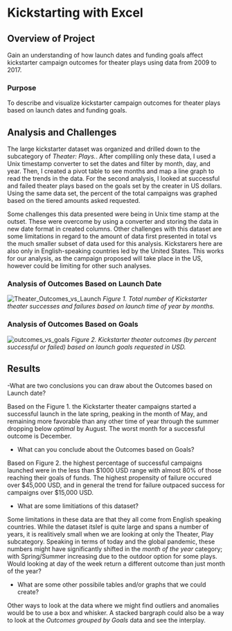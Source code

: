 # Kickstarting with Excel
## Overview of Project
Gain an understanding of how launch dates and funding goals affect kickstarter campaign outcomes for theater plays using data from 2009 to 2017. 

### Purpose
To describe and visualize kickstarter campaign outcomes for theater plays based on launch dates and funding goals.

## Analysis and Challenges
The large kickstarter dataset was organized and drilled down to the subcategory of *Theater: Plays.*.  After compliling only these data, I used a Unix timestamp converter to set the dates and filter by month, day, and year.  Then, I created a pivot table to see months and map a line graph to read the trends in the data.  For the second analysis, I looked at successful and failed theater plays based on the goals set by the creater in US dollars.  Using the same data set, the percent of the total campaigns was graphed based on the tiered amounts asked requested.  

Some challenges this data presented were being in Unix time stamp at the outset.  These were overcome by using a converter and storing the data in new date format in created columns.  Other challenges with this dataset are some limitations in regard to the amount of data first presented in total vs the much smaller subset of data used for this analysis.  Kickstarers here are also only in English-speaking countries led by the United States.  This works for our analysis, as the campaign proposed will take place in the US, however could be limiting for other such analyses.

### Analysis of Outcomes Based on Launch Date
![Theater_Outcomes_vs_Launch](https://user-images.githubusercontent.com/102183530/162502496-dde18556-e813-434d-a00e-8d85c32c114c.png)
*Figure 1. Total number of Kickstarter theater successes and failures based on launch time of year by months.*

### Analysis of Outcomes Based on Goals
![outcomes_vs_goals](https://user-images.githubusercontent.com/102183530/162502639-46856431-f9c3-4936-b98f-0c126025e2cd.png)
*Figure 2. Kickstarter theater outcomes (by percent successful or failed) based on launch goals requested in USD.*

## Results

-What are two conclusions you can draw about the Outcomes based on Launch date?

Based on the Figure 1. the Kickstarter theater campaigns started a successful launch in the late spring, peaking in the month of May, and remaining more favorable than any other time of year through the summer dropping below *optimal* by August.  The worst month for a successful outcome is December.

- What can you conclude about the Outcomes based on Goals?

Based on Figure 2. the highest percentage of successful campaigns launched were in the less than $1000 USD range with almost 80% of those reaching their goals of funds.  The highest propensity of failure occured over $45,000 USD, and in general the trend for failure outpaced success for campaigns over $15,000 USD.

- What are some limitiations of this dataset?

 Some limitations in these data are that they all come from English speaking countries.  While the dataset itslef is quite large and spans a number of years, it is realitively small when we are looking at only the Theater, Play subcategory.  Speaking in terms of today and the global pandemic, these numbers might have significantly shifted in the *month of the year* category; with Spring/Summer increasing due to the outdoor option for some plays.  Would looking at day of the week return a different outcome than just month of the year?
 
- What are some other possibile tables and/or graphs that we could create?

Other ways to look at the data where we might find outliers and anomalies would be to use a box and whisker.  A stacked bargraph could also be a way to look at the *Outcomes grouped by Goals* data and see the interplay.
